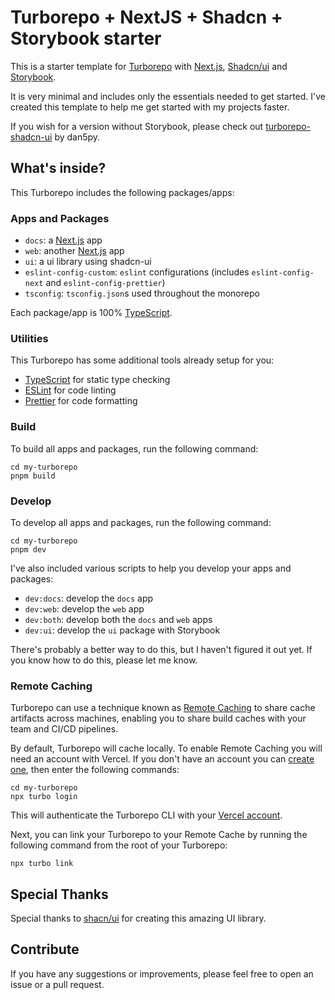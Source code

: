 # Turborepo + NextJS + Shadcn + Storybook starter

This is a starter template for [Turborepo](https://turbo.build/repo) with [Next.js](https://nextjs.org/), [Shadcn/ui](https://ui.shadcn.com/) and [Storybook](https://storybook.js.org/).

It is very minimal and includes only the essentials needed to get started. I've created this template to help me get started with my projects faster.

If you wish for a version without Storybook, please check out [turborepo-shadcn-ui](https://github.com/dan5py/turborepo-shadcn-ui) by dan5py.

## What's inside?

This Turborepo includes the following packages/apps:

### Apps and Packages

- `docs`: a [Next.js](https://nextjs.org/) app
- `web`: another [Next.js](https://nextjs.org/) app
- `ui`: a ui library using shadcn-ui
- `eslint-config-custom`: `eslint` configurations (includes `eslint-config-next` and `eslint-config-prettier`)
- `tsconfig`: `tsconfig.json`s used throughout the monorepo

Each package/app is 100% [TypeScript](https://www.typescriptlang.org/).

### Utilities

This Turborepo has some additional tools already setup for you:

- [TypeScript](https://www.typescriptlang.org/) for static type checking
- [ESLint](https://eslint.org/) for code linting
- [Prettier](https://prettier.io) for code formatting

### Build

To build all apps and packages, run the following command:

```
cd my-turborepo
pnpm build
```

### Develop

To develop all apps and packages, run the following command:

```
cd my-turborepo
pnpm dev
```

I've also included various scripts to help you develop your apps and packages:

- `dev:docs`: develop the `docs` app
- `dev:web`: develop the `web` app
- `dev:both`: develop both the `docs` and `web` apps
- `dev:ui`: develop the `ui` package with Storybook

There's probably a better way to do this, but I haven't figured it out yet. If you know how to do this, please let me know.

### Remote Caching

Turborepo can use a technique known as [Remote Caching](https://turbo.build/repo/docs/core-concepts/remote-caching) to share cache artifacts across machines, enabling you to share build caches with your team and CI/CD pipelines.

By default, Turborepo will cache locally. To enable Remote Caching you will need an account with Vercel. If you don't have an account you can [create one](https://vercel.com/signup), then enter the following commands:

```
cd my-turborepo
npx turbo login
```

This will authenticate the Turborepo CLI with your [Vercel account](https://vercel.com/docs/concepts/personal-accounts/overview).

Next, you can link your Turborepo to your Remote Cache by running the following command from the root of your Turborepo:

```
npx turbo link
```

## Special Thanks

Special thanks to [shacn/ui](https://ui.shadcn.com/) for creating this amazing UI library.

## Contribute

If you have any suggestions or improvements, please feel free to open an issue or a pull request.
